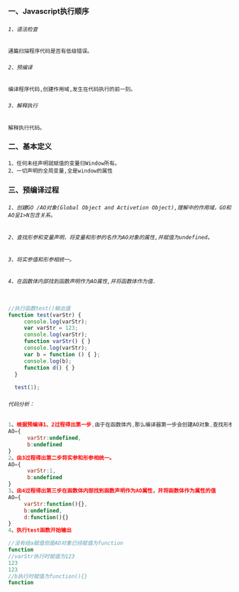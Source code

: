   
### 一、Javascript执行顺序
    
###### `1、语法检查`
    通篇扫描程序代码是否有低级错误。
###### `2、预编译`
    编译程序代码,创建作用域,发生在代码执行的前一刻。
###### `3、解释执行`
    解释执行代码。
    
### 二、基本定义
    1、任何未经声明就赋值的变量归Window所有。
    2、一切声明的全局变量,全是window的属性
    
### 三、预编译过程

 ###### `1、创建GO /AO对象(Global Object and Activetion Object),理解中的作用域，GO和AO呈1>N包含关系。`
 ###### `2、查找形参和变量声明，将变量和形参的名作为AO对象的属性,并赋值为undefined。`
 ###### `3、将实参值和形参相统一。`
 ###### `4、在函数体内部找到函数声明作为AO属性,并将函数体作为值.`
 
  
 ```.js
 
 //执行函数test()输出值
 function test(varStr) {
      console.log(varStr);
      var varStr = 123;
      console.log(varStr);
      function varStr() { }
      console.log(varStr);
      var b = function () { };
      console.log(b);
      function d() { }
   }
  
   test(1);
 ```
   ###### `代码分析：`
 ``` .js
1、根据预编译1、2过程得出第一步,由于在函数体内,那么编译器第一步会创建AO对象,查找形参变量声明。
 AO={
       varStr:undefined,
       b:undefined
}   
2、由3过程得出第二步将实参和形参相统一。
 AO={
       varStr:1,
       b:undefined
}   
3、由4过程得出第三步在函数体内部找到函数声明作为AO属性，并将函数体作为属性的值
AO={
      varStr:function(){},
      b:undefined,
      d:function(){}
}   
4、执行test函数开始输出

//没有给a赋值但是AO对象已经赋值为function
function 
//varStr执行时赋值为123
123 
123
//b执行时赋值为function(){}
function 
 ```
       
             
